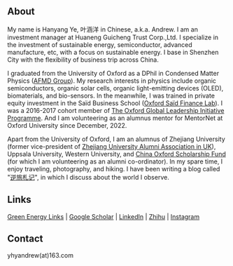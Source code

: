 ## About

My name is Hanyang Ye, 叶涵洋 in Chinese, a.k.a. Andrew. I am an investment manager at Huaneng Guicheng Trust Corp.,Ltd. I specialize in the investment of sustainable energy, semiconductor, advanced manufacture, etc, with a focus on sustainable energy. I base in Shenzhen City with the flexibility of business trip across China. 

I graduated from the University of Oxford as a DPhil in Condensed Matter Physics ([AFMD Group](https://www2.physics.ox.ac.uk/research/afmd-group)). My research interests in physics include organic semiconductors, organic solar cells, organic light-emitting devices (OLED), biomaterials, and bio-sensors. In the meanwhile, I was trained in private equity investment in the Saïd Business School ([Oxford Saïd Finance Lab](https://www.sbs.ox.ac.uk/programmes/oxford-mba/academic-curriculum/oxford-said-finance-lab)). I was a 2016-2017 cohort member of [The Oxford Global Leadership Initiative Programme](https://oxfordcharacter.org/leadership/student-profiles). And I am volunteering as an alumnus mentor for MentorNet at Oxford University since December, 2022. 

Apart from the University of Oxford, I am an alumnus of Zhejiang University (former vice-president of [Zhejiang University Alumni Association in UK](http://zjuaa.org.uk/)), Uppsala University, Western University, and [China Oxford Scholarship Fund](https://chinaoxford.org/) (for which I am volunteering as an alumni co-ordinator). In my spare time, I enjoy traveling, photography, and hiking. I have been writing a blog called "[逆旅札记](https://zhuanlan.zhihu.com/nilvzhaji)", in which I discuss about the world I observe.

## Links

[Green Energy Links](https://hanyangye.github.io/green-energy-links/) | [Google Scholar](https://scholar.google.com/citations?hl=en&user=Tq6dZpcAAAAJ&view_op=list_works&gmla=AJsN-F70b9O7AN_by_e2h80_0udeuBKL2e87j52AOyyWdvtshJ08d0S9Ts-VtFhJaC8yTz6-AgX3VYVT6zqsnH0iRkLduXyChIwUnxX1M2ZHpnHkgy19GwI) | [LinkedIn](https://www.linkedin.com/in/hanyang-ye/) | [Zhihu](https://www.zhihu.com/people/an-de-lu-73-43) | [Instagram](https://www.instagram.com/hanyang_ye/)
## Contact

yhyandrew(at)163.com
